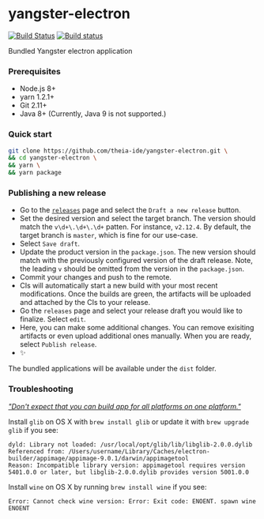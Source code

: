 # yangster-electron
[![Build Status](https://travis-ci.org/theia-ide/yangster-electron.svg?branch=master)](https://travis-ci.org/theia-ide/yangster-electron)
[![Build status](https://ci.appveyor.com/api/projects/status/vx1e99g4ey9m73as/branch/master?svg=true)](https://ci.appveyor.com/project/kittaakos/yangster-electron/branch/master)

Bundled Yangster electron application

### Prerequisites
 - Node.js 8+
 - yarn 1.2.1+
 - Git 2.11+
 - Java 8+ (Currently, Java 9 is not supported.)

### Quick start

```bash
git clone https://github.com/theia-ide/yangster-electron.git \
&& cd yangster-electron \
&& yarn \
&& yarn package
```

### Publishing a new release
 - Go to the [`releases`](https://github.com/theia-ide/yangster-electron/releases) page and select the `Draft a new release` button.
 - Set the desired version and select the target branch. The version should match the `v\d+\.\d+\.\d+` patten. For instance, `v2.12.4`. By default, the target branch is `master`, which is fine for our use-case.
 - Select `Save draft`.
 - Update the product version in the `package.json`. The new version should match with the previously configured version of the draft release. Note, the leading `v` should be omitted from the version in the `package.json`.
 - Commit your changes and push to the remote.
 - CIs will automatically start a new build with your most recent modifications. Once the builds are green, the artifacts will be uploaded and attached by the CIs to your release.
 - Go the `releases` page and select your release draft you would like to finalize. Select `edit`.
 - Here, you can make some additional changes. You can remove exisiting artifacts or even upload additional ones manually. When you are ready, select `Publish release`. 
 - :sparkles:

The bundled applications will be available under the `dist` folder.

### Troubleshooting

[_"Don't expect that you can build app for all platforms on one platform."_](https://www.electron.build/multi-platform-build)

Install `glib` on OS X with `brew install glib` or update it with `brew upgrade glib` if you see:
```
dyld: Library not loaded: /usr/local/opt/glib/lib/libglib-2.0.0.dylib
Referenced from: /Users/username/Library/Caches/electron-builder/appimage/appimage-9.0.1/darwin/appimagetool
Reason: Incompatible library version: appimagetool requires version 5401.0.0 or later, but libglib-2.0.0.dylib provides version 5001.0.0
```

Install `wine` on OS X by running `brew install wine` if you see:
```
Error: Cannot check wine version: Error: Exit code: ENOENT. spawn wine ENOENT
